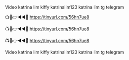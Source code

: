 Video katrina lim kiffy katrinalim123 katrina lim tg telegram


📺📱👉◄◄🔴  https://tinyurl.com/56hn7ue8

📺📱👉◄◄🔴  https://tinyurl.com/56hn7ue8

📺📱👉◄◄🔴  https://tinyurl.com/56hn7ue8


Video katrina lim kiffy katrinalim123 katrina lim tg telegram
